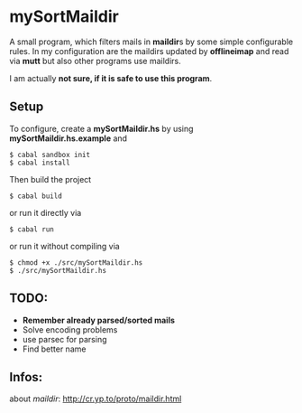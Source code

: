 mySortMaildir
=============
A small program, which filters mails in **maildir**s by some simple configurable
rules.
In my configuration are the maildirs updated by **offlineimap** and read via
**mutt** but also other programs use maildirs.

I am actually **not sure, if it is safe to use this program**.

Setup
-----
To configure, create a **mySortMaildir.hs** by using
**mySortMaildir.hs.example** and

    $ cabal sandbox init
    $ cabal install

Then build the project

    $ cabal build

or run it directly via

    $ cabal run

or run it without compiling via

    $ chmod +x ./src/mySortMaildir.hs
    $ ./src/mySortMaildir.hs

TODO:
-----
* **Remember already parsed/sorted mails**
* Solve encoding problems
* use parsec for parsing
* Find better name

Infos:
------
about *maildir*: http://cr.yp.to/proto/maildir.html
